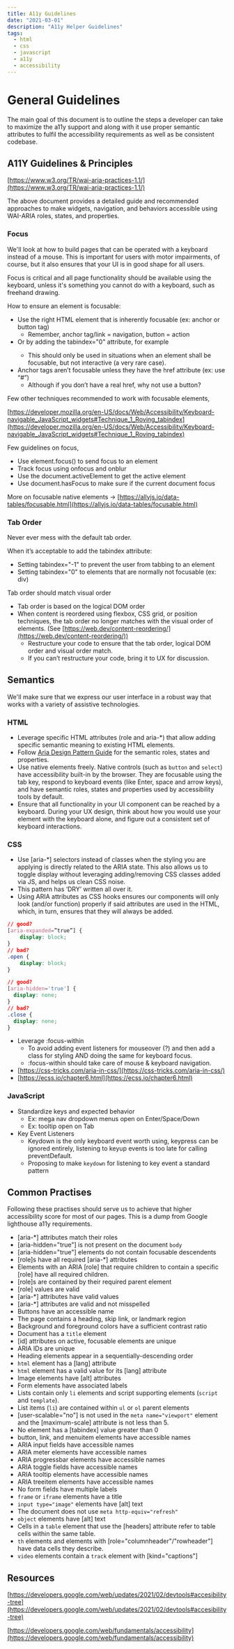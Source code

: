 ```yaml
---
title: A11y Guidelines
date: "2021-03-01"
description: "A11y Helper Guidelines"
tags:
  - html
  - css
  - javascript
  - a11y
  - accessibility
---
```


# General Guidelines

The main goal of this document is to outline the steps a developer can take to maximize the a11y support and along with it use proper semantic attributes to fulfil the accessibility requirements as well as be consistent codebase.

## A11Y Guidelines & Principles

[https://www.w3.org/TR/wai-aria-practices-1.1/](https://www.w3.org/TR/wai-aria-practices-1.1/)

The above document provides a detailed guide and recommended approaches to make widgets, navigation, and behaviors accessible using  WAI-ARIA roles, states, and properties.

### Focus

We'll look at how to build pages that can be operated with a keyboard instead of a mouse. This is important for users with motor impairments, of course, but it also ensures that your UI is in good shape for all users.

Focus is critical and all page functionality should be available using the keyboard, unless it's something you cannot do with a keyboard, such as freehand drawing.

How to ensure an element is focusable:

- Use the right HTML element that is inherently focusable (ex: anchor or button tag)
    - Remember, anchor tag/link = navigation, button = action
- Or by adding the tabindex="0" attribute, for example <div tabindex="0">
    - This should only be used in situations when an element shall be focusable, but not interactive (a very rare case).
- Anchor tags aren’t focusable unless they have the href attribute (ex: use “#”)
    - Although if you don’t have a real href, why not use a button?

Few other techniques recommended to work with focusable elements,

[https://developer.mozilla.org/en-US/docs/Web/Accessibility/Keyboard-navigable_JavaScript_widgets#Technique_1_Roving_tabindex](https://developer.mozilla.org/en-US/docs/Web/Accessibility/Keyboard-navigable_JavaScript_widgets#Technique_1_Roving_tabindex)

Few guidelines on focus,

- Use element.focus() to send focus to an element
- Track focus using onfocus and onblur
- Use the document.activeElement to get the active element
- Use document.hasFocus to make sure if the current document focus

More on focusable native elements → [https://allyjs.io/data-tables/focusable.html](https://allyjs.io/data-tables/focusable.html)

### Tab Order

Never ever mess with the default tab order.

When it’s acceptable to add the tabindex attribute:

- Setting tabindex="-1" to prevent the user from tabbing to an element
- Setting tabindex="0" to elements that are normally not focusable (ex: div)

Tab order should match visual order

- Tab order is based on the logical DOM order
- When content is reordered using flexbox, CSS grid, or position techniques, the tab order no longer matches with the visual order of elements. (See [https://web.dev/content-reordering/](https://web.dev/content-reordering/))
    - Restructure your code to ensure that the tab order, logical DOM order and visual order match.
    - If you can’t restructure your code, bring it to UX for discussion.

## Semantics

We'll make sure that we express our user interface in a robust way that works with a variety of assistive technologies.

### HTML

- Leverage specific HTML attributes (role and aria-*) that allow adding specific semantic meaning to existing HTML elements.
- Follow [Aria Design Pattern Guide](https://www.w3.org/TR/wai-aria-practices/#aria_ex) for the semantic roles, states and properties.
- Use native elements freely. Native controls (such as `button` and `select`) have accessibility built-in by the browser. They are focusable using the tab key, respond to keyboard events (like Enter, space and arrow keys), and have semantic roles, states and properties used by accessibility tools by default.
- Ensure that all functionality in your UI component can be reached by a keyboard. During your UX design, think about how you would use your element with the keyboard alone, and figure out a consistent set of keyboard interactions.

### CSS

- Use [aria-*] selectors instead of classes when the styling you are applying is directly related to the ARIA state. This also allows us to toggle display without leveraging adding/removing CSS classes added via JS, and helps us clean CSS noise.
- This pattern has ‘DRY’ written all over it.
- Using ARIA attributes as CSS hooks ensures our components will only look (and/or function) properly if said attributes are used in the HTML, which, in turn, ensures that they will always be added.

```css
// good?
[aria-expanded=”true”] { 
    display: block; 
}
// bad?
.open {
    display: block; 
}
```

```css
// good?
[aria-hidden='true'] {
  display: none;
}
// bad?
.close {
  display: none;
}
```

- Leverage :focus-within
    - To avoid adding event listeners for mouseover (?) and then add a class for styling AND doing the same for keyboard focus.
    - :focus-within should take care of mouse & keyboard navigation.
- [https://css-tricks.com/aria-in-css/](https://css-tricks.com/aria-in-css/)
- [https://ecss.io/chapter6.html](https://ecss.io/chapter6.html)

### JavaScript

- Standardize keys and expected behavior
    - Ex: mega nav dropdown menus open on Enter/Space/Down
    - Ex: tooltip open on Tab
- Key Event Listeners
    - Keydown is the only keyboard event worth using, keypress can be ignored entirely, listening to keyup events is too late for calling preventDefault.
    - Proposing to make `keydown` for listening to key event a standard pattern

## Common Practises

Following these practises should serve us to achieve that higher accessibility score for most of our pages. This is a dump from Google lighthouse a11y requirements.

- [aria-*] attributes match their roles
- [aria-hidden="true"] is not present on the document `body`
- [aria-hidden="true"] elements do not contain focusable descendents
- [role]s have all required [aria-*] attributes
- Elements with an ARIA [role] that require children to contain a specific [role] have all required children.
- [role]s are contained by their required parent element
- [role] values are valid
- [aria-*] attributes have valid values
- [aria-*] attributes are valid and not misspelled
- Buttons have an accessible name
- The page contains a heading, skip link, or landmark region
- Background and foreground colors have a sufficient contrast ratio
- Document has a `title` element
- [id] attributes on active, focusable elements are unique
- ARIA IDs are unique
- Heading elements appear in a sequentially-descending order
- `html` element has a [lang] attribute
- `html` element has a valid value for its [lang] attribute
- Image elements have [alt] attributes
- Form elements have associated labels
- Lists contain only `li` elements and script supporting elements (`script` and `template`).
- List items (`li`) are contained within `ul` or `ol` parent elements
- [user-scalable="no"] is not used in the `meta name="viewport"` element and the [maximum-scale] attribute is not less than 5.
- No element has a [tabindex] value greater than 0
- button, link, and menuitem elements have accessible names
- ARIA input fields have accessible names
- ARIA meter elements have accessible names
- ARIA progressbar elements have accessible names
- ARIA toggle fields have accessible names
- ARIA tooltip elements have accessible names
- ARIA treeitem elements have accessible names
- No form fields have multiple labels
- `frame` or `iframe` elements have a title
- `input type="image"` elements have [alt] text
- The document does not use `meta http-equiv="refresh"`
- `object` elements have [alt] text
- Cells in a `table` element that use the [headers] attribute refer to table cells within the same table.
- `th` elements and elements with [role="columnheader"/"rowheader"] have data cells they describe.
- `video` elements contain a `track` element with [kind="captions"]

## Resources

[https://developers.google.com/web/updates/2021/02/devtools#accesibility-tree](https://developers.google.com/web/updates/2021/02/devtools#accesibility-tree)

[https://developers.google.com/web/fundamentals/accessibility](https://developers.google.com/web/fundamentals/accessibility)